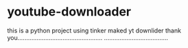 # youtube-downloader
this is a python project using tinker maked yt downlider
thank you.................................................
  .....................................
